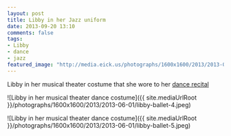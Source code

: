 ```yaml
---
layout: post
title: Libby in her Jazz uniform
date: 2013-09-20 13:10
comments: false
tags: 
- Libby
- dance
- jazz 
featured_image: "http://media.eick.us/photographs/1600x1600/2013/2013-06-01/libby-ballet-4.jpeg"
---
```

Libby in her musical theater costume that she wore to her [dance recital](/blog/2013/08/18/libby-dance-recital/)

![Libby in her musical theater dance costume]({{ site.mediaUrlRoot }}/photographs/1600x1600/2013/2013-06-01/libby-ballet-4.jpeg)

![Libby in her musical theater dance costume]({{ site.mediaUrlRoot }}/photographs/1600x1600/2013/2013-06-01/libby-ballet-5.jpeg)

